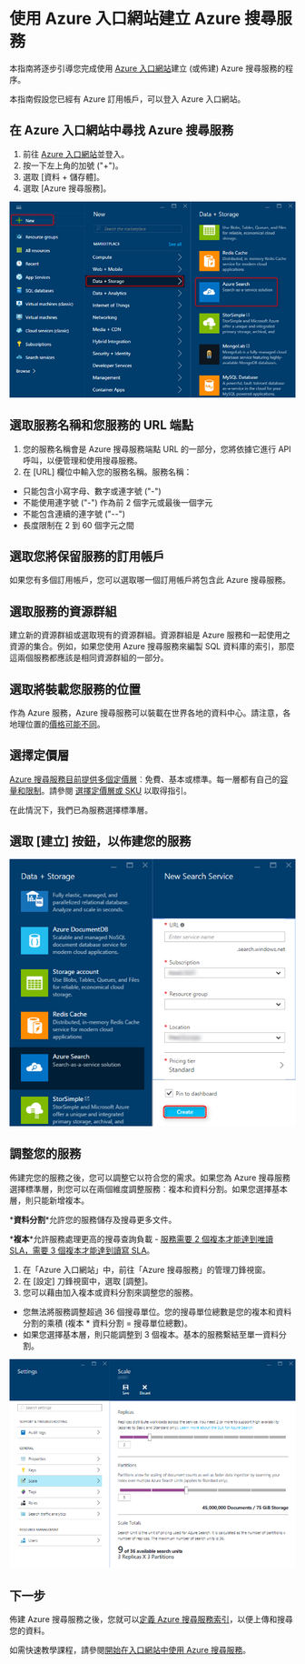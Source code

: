 <properties
	pageTitle="使用 Azure 入口網站建立 Azure 搜尋服務 | Microsoft Azure | 雲端託管搜尋服務"
	description="了解如何使用 Azure 入口網站佈建 Azure 搜尋服務。"
	services="search"
	authors="ashmaka"
	documentationCenter=""/>

<tags
	ms.service="search"
	ms.devlang="NA"
	ms.workload="search"
	ms.topic="article"
	ms.tgt_pltfrm="na"
	ms.date="07/13/2016"
	ms.author="ashmaka"/>

# 使用 Azure 入口網站建立 Azure 搜尋服務

本指南將逐步引導您完成使用 [Azure 入口網站](https://portal.azure.com/)建立 (或佈建) Azure 搜尋服務的程序。

本指南假設您已經有 Azure 訂用帳戶，可以登入 Azure 入口網站。

## 在 Azure 入口網站中尋找 Azure 搜尋服務
1. 前往 [Azure 入口網站](https://portal.azure.com/)並登入。
1. 按一下左上角的加號 ("+")。
2. 選取 [資料 + 儲存體]。
3. 選取 [Azure 搜尋服務]。

![](./media/search-create-service-portal/find-search.png)

## 選取服務名稱和您服務的 URL 端點
1. 您的服務名稱會是 Azure 搜尋服務端點 URL 的一部分，您將依據它進行 API 呼叫，以便管理和使用搜尋服務。
2. 在 [URL] 欄位中輸入您的服務名稱。服務名稱：
  * 只能包含小寫字母、數字或連字號 ("-")
  * 不能使用連字號 ("-") 作為前 2 個字元或最後一個字元
  * 不能包含連續的連字號 ("--")
  * 長度限制在 2 到 60 個字元之間


## 選取您將保留服務的訂用帳戶
如果您有多個訂用帳戶，您可以選取哪一個訂用帳戶將包含此 Azure 搜尋服務。

## 選取服務的資源群組
建立新的資源群組或選取現有的資源群組。資源群組是 Azure 服務和一起使用之資源的集合。例如，如果您使用 Azure 搜尋服務來編製 SQL 資料庫的索引，那麼這兩個服務都應該是相同資源群組的一部分。

## 選取將裝載您服務的位置
作為 Azure 服務，Azure 搜尋服務可以裝載在世界各地的資料中心。請注意，各地理位置的[價格可能不同](https://azure.microsoft.com/pricing/details/search/)。

## 選擇定價層
[Azure 搜尋服務目前提供多個定價層](https://azure.microsoft.com/pricing/details/search/)︰免費、基本或標準。每一層都有自己的[容量和限制](search-limits-quotas-capacity.md)。請參閱 [選擇定價層或 SKU](search-sku-tier.md) 以取得指引。

在此情況下，我們已為服務選擇標準層。

## 選取 [建立] 按鈕，以佈建您的服務

![](./media/search-create-service-portal/create-service.png)

## 調整您的服務

佈建完您的服務之後，您可以調整它以符合您的需求。如果您為 Azure 搜尋服務選擇標準層，則您可以在兩個維度調整服務︰複本和資料分割。如果您選擇基本層，則只能新增複本。

*__資料分割__*允許您的服務儲存及搜尋更多文件。

*__複本__*允許服務處理更高的搜尋查詢負載 - [服務需要 2 個複本才能達到唯讀 SLA，需要 3 個複本才能達到讀寫 SLA](https://azure.microsoft.com/support/legal/sla/search/v1_0/)。

1. 在「Azure 入口網站」中，前往「Azure 搜尋服務」的管理刀鋒視窗。
2. 在 [設定] 刀鋒視窗中，選取 [調整]。
3. 您可以藉由加入複本或資料分割來調整您的服務。
  * 您無法將服務調整超過 36 個搜尋單位。您的搜尋單位總數是您的複本和資料分割的乘積 (複本 * 資料分割 = 搜尋單位總數)。
  * 如果您選擇基本層，則只能調整到 3 個複本。基本的服務繫結至單一資料分割。

![](./media/search-create-service-portal/scale-service.png)

## 下一步
佈建 Azure 搜尋服務之後，您就可以[定義 Azure 搜尋服務索引](search-what-is-an-index.md)，以便上傳和搜尋您的資料。

如需快速教學課程，請參閱[開始在入口網站中使用 Azure 搜尋服務](search-get-started-portal.md)。

<!---HONumber=AcomDC_0713_2016-->